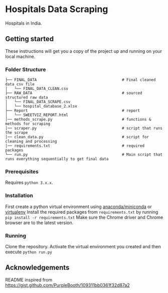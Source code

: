 # Hospitals Data Scraping
Hospitals in India.

## Getting started
These instructions will get you a copy of the project up and running on your local machine.

### Folder Structure
```
├── FINAL_DATA                                      # Final cleaned data csv file
│   └── FINAL_DATA_CLEAN.csv                        
├── RAW_DATA                                        # sourced structured raw data
│   └── FINAL_DATA_SCRAPE.csv
│   └── hospital_database_2.xlsx
├── Report                                          # report
│   └── SWEETVIZ_REPORT.html                        
│── methods_scrape.py                               # functions & methods for scraping    
│── scraper.py                                      # script that runs the scrape    
│── clean_data.py                                   # script for cleaning and processing
│── requirements.txt                                # required packages
└── run.py                                          # Main script that runs everything sequentially to get final data
```


### Prerequisites
Requires `python 3.x.x`.

### Installation
First create a python virtual environment using [anaconda/miniconda](https://conda.io/docs/user-guide/tasks/manage-environments.html) or [virtualenv](https://virtualenv.pypa.io/en/latest/)
Install the required packages from `requirements.txt` by running `pip install -r requirements.txt`
Make sure the Chrome driver and Chrome browser are to the latest version. 

### Running
Clone the repository. Activate the virtual environment you created and then execute `python run.py`

## Acknowledgements
README inspired from https://gist.github.com/PurpleBooth/109311bb0361f32d87a2
